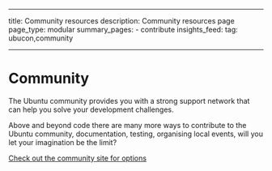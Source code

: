 ----
title: Community resources
description: Community resources page
page_type: modular
summary_pages:
    - contribute
insights_feed:
    tag: ubucon,community
    
----

# Community

The Ubuntu community provides you with a strong support network that can help you solve your development challenges.

Above and beyond code there are many more ways to contribute to the Ubuntu community, documentation, testing, organising local events, will you let your imagination be the limit? 

[Check out the community site for options](http://community.ubuntu.com/)

